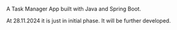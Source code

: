A Task Manager App built with Java and Spring Boot. 

At 28.11.2024 it is just in initial phase. It will be further developed. 
